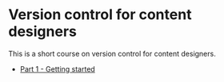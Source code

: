 # Version control for content designers

This is a short course on version control for content designers.

* [Part 1 - Getting started](getting-started.md)
